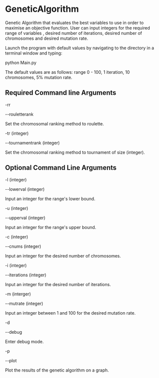 # GeneticAlgorithm
Genetic Algorithm that evaluates the best variables to use in order to maximise an objective function.
User can input integers for the required range of variables , desired number of iterations, desired number
of chromosomes and desired mutation rate.


Launch the program with default values by navigating to the directory in a terminal window and typing:

python Main.py

The default values are as follows: 
range 0 - 100,
1 iteration,
10 chromosomes,
5% mutation rate.

Required Command line Arguments
---------------------------------



-rr

--rouletterank


Set the chromosomal ranking method to roulette.


-tr (integer)

--tournamentrank (integer)


Set the chromosomal ranking method to tournament of size (integer).




Optional Command Line Arguments
-----------------------



-l (integer)

--lowerval (integer)


Input an integer for the range's lower bound.


-u (integer)

--upperval (integer)


Input an integer for the range's upper bound.



-c (integer)

--cnums (integer)


Input an integer for the desired number of chromosomes.



-i (integer)

--iterations (integer)


Input an integer for the desired number of iterations.



-m (interger)

--mutrate (integer)


Input an integer between 1 and 100 for the desired mutation rate.



-d

--debug


Enter debug mode.



-p

--plot


Plot the results of the genetic algorithm on a graph.



